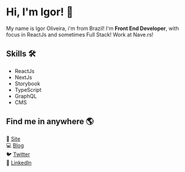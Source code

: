 
# Hi, I'm Igor! 👋
My name is Igor Oliveira, i'm from Brazil! I'm **Front End Developer**, with focus in ReactJs and sometimes Full Stack! 
Work at Nave.rs!



  
## Skills 🛠 
- ReactJs
- NextJs
- Storybook
- TypeScript
- GraphQL
- CMS

  
## Find me in anywhere 🌎
🚀 [Site](https://devigor.github.io/)\
💻 [Blog](https://dev.to/devigor)\
🐦 [Twitter](https://twitter.com/ig0r_oliveiraa)\
💼 [LinkedIn](https://www.linkedin.com/in/igor-d-9119b8104)
  

